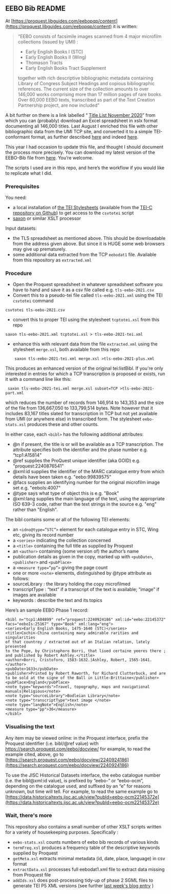 #
## EEBO Bib README

At 
[https://proquest.libguides.com/eebopqp/content](https://proquest.libguides.com/eebopqp/content) it is written: 
> “EEBO consists of facsimile images scanned from 4 major microfilm collections (issued by UMI) : 
> - Early English Books I (STC) 
> - Early English Books II (Wing) 
> - Thomason Tracts 
> - Early English Books Tract Supplement
> 
> together with rich descriptive bibliographic metadata containing Library of Congress Subject Headings and copious bibliographic references.  The current size of the collection amounts to over 146,000 works comprising more than 17 million pages of rare books. Over 60,000 EEBO texts, transcribed as part of the Text Creation Partnership project, are now included” 


A bit further on there is a link labelled “
[Title List November 2020](https://www.proquest.com/go/tls-eebo)”   from which you can (probably) download  an Excel spreadsheet in xslx format documenting all 146,000 titles.  Last August I  enriched this file with other bibliographic data from the UMI TCP site, and converted it to a simple TEI-conformant format, as further described 
[here](https://foxglove.hypotheses.org/601) and indeed
[here](https://foxglove.hypotheses.org/604).

This year I had occasion to update this file, and thought I should document the process more precisely. You can download my latest version of the EEBO-Bib file from
[here](https://app.box.com/s/3p6ft7xebsrp6rd6jv0lzde19tx28en5). You’re welcome. 

The scripts I used are in this repo, and here’s the workflow if you would like to replicate what I did.

### Prerequisites 

You need: 
- a local installation of 
[the TEI Stylesheets](https://tei-c.org/release/doc/tei-xsl/) (available from the
[TEI-C repository on Github](https://tei-c.org/guidelines/p5/using-the-tei-github-repository)) to get access to the `csvtotei` script
- [saxon](https://www.saxonica.com/html/products/products.html) or similar XSLT processor

Input datasets:
- the TLS spreadsheet as mentioned above. This should be downloadable from the address given above. But since it is HUGE some web browsers may give up prematurely. 
- some additional data extracted from the TCP `eebodat1` file. Available from this repository as `extracted.xml`
 
### Procedure
- Open the Proquest spreadsheet in whatever spreadsheet software you have to hand and save it as a csv file called e.g. `tls-eebo-2021.csv`
- Convert this to a pseudo-tei file called `tls-eebo-2021.xml` using the TEI `csvtotei` command
```
csvtotei tls-eebo-2021.csv
```
- convert this to proper TEI using the stylesheet `tcptotei.xsl` from this repo
```
saxon tls-eebo-2021.xml tcptotei.xsl > tls-eebo-2021-tei.xml
```
- enhance this  with relevant data from the file `extracted.xml` using the stylesheet `merge.xsl`, both available from this repo
```
    saxon tls-eebo-2021-tei.xml merge.xsl >tls-eebo-2021-plus.xml
```
This produces an enhanced version of the original tei:listBibl. If you're only interested in  entries for which a TCP transcription is proposed or exists, run it with a command line like this:
```
 saxon tls-eebo-2021-tei.xml merge.xsl subset=TCP >tls-eebo-2021-part.xml
```
which reduces the number of records from  146,914 to 143,353 and the size of the file from 136,667,050 to 133,799,514 bytes. Note however that it includes 83,167 titles slated for transcription in TCP but not yet available from UMI (or anywhere else) in transcribed form. The stylesheet `eebo-stats.xsl` produces these and other counts.
<!--
 146914 records in the PQ catalogue
        of which 
        143353 have TCP identifiers
        60186 are boxed up
        (25276 phase 1 and 34910 phase 2)
        The catalogue identifies
        60251  transcribed
        146422  imaged
        145453  with imageset identifiers-->

In either case, each `<bibl>` has the following additional attributes:
- @n if present, the title is or will be available as a TCP transcription. The attribute specifies both the identifier and the phase number e.g. “tcp1:A15814"
- @ref supplies the  ProQuest unique identifier (aka GOID) e.g. "proquest:2240876541"
- @xml:id supplies the identifier of the MARC catalogue entry from which details have been taken  e.g. "eebo:99839575"
- @facs supplies  an identifying number for the original microfilm image set e.g. "eeboIs:4007"
- @type says what type of object this is e.g. "Book" 
- @xml:lang supplies the main language of the text, using the appropriate ISO 639-3 code, rather than the text strings in the source e.g. "eng" rather than "English".

The bibl contains some or all of the following TEI elements:

- an `<idno@type=”STC”>` element for each catalogue entry in STC, Wing etc, giving its record number
- a `<series>` indicating the collection concerned
- a `<title>` containing the full title as supplied by Proquest
- an `<author>` containing (some version of) the author’s name
- publication details as given in the copy, marked up with `<pubDate>`, `<publisher>` and `<pubPlace>`
- a `<measure type=”pp”>` giving the page count
- one or more `<note>` elements, distinguished by @type attribute as follows:
- sourceLibrary : the library holding the copy microfilmed
- transcriptType : “text” if a transcript of the text is available; “image” if images are available
- keywords : describe the text and its topics

Here’s an sample EEBO Phase 1 record:

```
<bibl n="tcp1:A04899" ref="proquest:2240924186" xml:id="eebo:22145372"
facs="eeboIs:25167" type="Book" xml:lang="eng">
<series>Early English Books, 1475-1640 (STC)</series>
<title>Cochin-China containing many admirable rarities and singularities
of that countrey / extracted out of an Italian relation, lately presented 
to the Pope, by Christophoro Borri, that liued certaine yeeres there ; 
and published by Robert Ashley.</title>
<author>Borri, Cristoforo, 1583-1632.|Ashley, Robert, 1565-1641.</author>
<pubDate>1633</pubDate>
<publisher>Printed by Robert Raworth, for Richard Clutterbuck, and are to be sold at the signe of the Ball in Little-Brittaine</publisher>
<pubPlace>England</pubPlace>
<note type="keywords">Travel, topography, maps and navigational manuals|Religious</note>
<note type="sourceLibrary">Bodleian Library</note>
<note type="transcriptType">text image </note>
<note type="langNote">English</note>
<measure type="pp">36</measure>
</bibl>
```
### Visualising the text

Any item may be viewed online: in the Proquest interface, prefix the Proquest identifier (i.e. bibl/@ref value) with https://search.proquest.com/eebo/docview/  for example, to read the example cited, above, go to 
[https://search.proquest.com/eebo/docview/2240924186](https://search.proquest.com/eebo/docview/2240924186)
  
To use the JISC Historical Datasets interface, the eebo catalogue number (i.e. the bibl@xml:id value), is prefixed by “eebo-” or “eebo-ocm”, depending on the catalogue used, and suffixed by an “e” for reasons unknown, but time will tell.  For example, to read the same example go to 
[https://data.historicaltexts.jisc.ac.uk/view?pubId=eebo-ocm22145372e](https://data.historicaltexts.jisc.ac.uk/view?pubId=eebo-ocm22145372e)

### Wait, there's more

 This repository also contains a small number of other XSLT scripts written for a variety of housekeeping purposes. Specifically :
 
 - `eebo-stats.xsl` counts numbers of eebo bib records of various kinds
 - `termFreq.xsl` produces a frequency table of the descriptive keywords supplied by Proquest 
  - `getMeta.xsl` extracts minimal metadata (id, date, place, language) in csv format
 - `extractData.xsl` processes full eebodat1.xml file to extract data missing from Proquest file
- `addIds.xsl` does post-processing tidy-up of phase 2  SGML files to generate TEI P5 XML versions (see further 
[last week's blog entry](https://foxglove.hypotheses.org/654) )
 
 